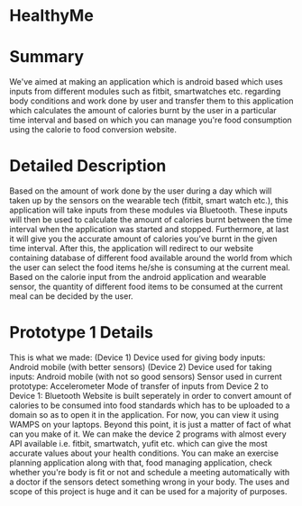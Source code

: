 # HealthyMe

# Summary

We've aimed at making an application which is android based which uses inputs from different modules such as fitbit, smartwatches etc. regarding body conditions and work done by user and transfer them to this application which calculates the amount of calories burnt by the user in a particular time interval and based on which you can manage you're food consumption using the calorie to food conversion website.

# Detailed Description

Based on the amount of work done by the user during a day which will taken up by the sensors on the wearable tech (fitbit, smart watch etc.), this application will take inputs from these modules via Bluetooth. These inputs will then be used to calculate the amount of calories burnt between the time interval when the application was started and stopped. Furthermore, at last it will give you the accurate amount of calories you’ve burnt in the given time interval. After this, the application will redirect to our website containing database of different food available around the world from which the user can select the food items he/she is consuming at the current meal. Based on the calorie input from the android application and wearable sensor, the quantity of different food items to be consumed at the current meal can be decided by the user.

# Prototype 1 Details

This is what we made: (Device 1) Device used for giving body inputs: Android mobile (with better sensors) (Device 2) Device used for taking inputs: Android mobile (with not so good sensors) Sensor used in current prototype: Accelerometer Mode of transfer of inputs from Device 2 to Device 1: Bluetooth Website is built seperately in order to convert amount of calories to be consumed into food standards which has to be uploaded to a domain so as to open it in the application. For now, you can view it using WAMPS on your laptops. Beyond this point, it is just a matter of fact of what can you make of it. We can make the device 2 programs with almost every API available i.e. fitbit, smartwatch, yufit etc. which can give the most accurate values about your health conditions. You can make an exercise planning application along with that, food managing application, check whether you're body is fit or not and schedule a meeting automatically with a doctor if the sensors detect something wrong in your body. The uses and scope of this project is huge and it can be used for a majority of purposes.
